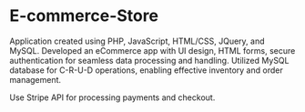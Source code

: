 # E-commerce-Store
Application created using PHP, JavaScript, HTML/CSS, JQuery, and MySQL.
Developed an eCommerce app with UI design, HTML forms, secure authentication for seamless data processing and handling.
Utilized MySQL database for C-R-U-D operations, enabling effective inventory and order management.

Use Stripe API for processing payments and checkout.
